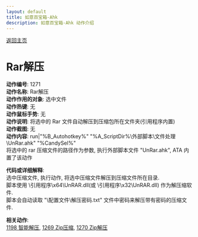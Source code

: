```yaml
---
layout: default
title: 如意百宝箱-Ahk
description: 如意百宝箱-Ahk 动作介绍
---
```

<link rel="stylesheet" href="../Actions/css/atom-one-light.min.css">
<script src="../Actions/js/highlight.min.js"></script>
<script>hljs.highlightAll();</script>

[返回主页](../index.md)

# [](#header-2) Rar解压

**动作编号**: 1271  
**动作名称**: Rar解压  
**动作作用的对象**: 选中文件  
**动作热键**: 无  
**动作鼠标手势**: 无  
**动作说明**: 将选中的 Rar 文件自动解压到压缩包所在文件夹(引用程序内置)  
**动作截图**:  无   
**动作内容**: run|"%B_Autohotkey%" "%A_ScriptDir%\外部脚本\文件处理\UnRar.ahk" "%CandySel%"  
将选中的 rar 压缩文件的路径作为参数, 执行外部脚本文件 "UnRar.ahk", ATA 内置了该动作  

**代码或详细解释**:    
选中压缩文件, 执行动作, 将选中压缩文件解压到压缩文件所在目录.  
脚本使用 \引用程序\x64\UnRAR.dll(或 \引用程序\x32\UnRAR.dll) 作为解压缩软件.  
脚本会自动读取 "\配置文件\解压密码.txt" 文件中密码来解压带有密码的压缩文件.  

**相关动作**:  
[1198 智能解压](1198.md), [1269 Zip压缩](1269.md), [1270 Zip解压](1270.md)